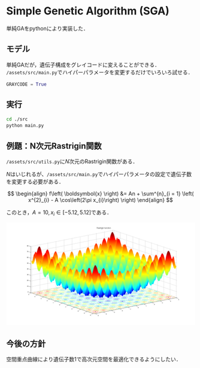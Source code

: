 # Simple Genetic Algorithm (SGA)
単純GAをpythonにより実装した．

## モデル
単純GAだが，遺伝子構成をグレイコードに変えることができる．
`/assets/src/main.py`でハイパーパラメータを変更するだけでいろいろ試せる．

```python
GRAYCODE = True
```

## 実行
```bash
cd ./src
python main.py
```

## 例題：N次元Rastrigin関数
`/assets/src/utils.py`に$N$次元のRastrigin関数がある．

$N$はいじれるが、`/assets/src/main.py`でハイパーパラメータの設定で遺伝子数を変更する必要がある．

$$
\begin{align}
	f\left( \boldsymbol{x} \right)
	&= An + \sum^{n}_{i = 1}
	\left( x^{2}_{i} - A \cos\left(2\pi x_{i}\right) \right)
\end{align}
$$

このとき，$A = 10, x_{i} \in \left[ -5.12, 5.12 \right]$である．

<img src="./assets/sample/Rastrigin_function.png">

## 今後の方針
空間重点曲線により遺伝子数1で高次元空間を最適化できるようにしたい．
